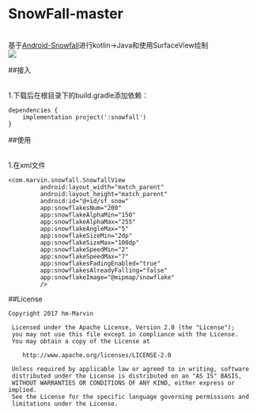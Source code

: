 # SnowFall-master
<br>基于[Android-Snowfall](https://github.com/JetradarMobile/android-snowfall)进行kotlin->Java和使用SurfaceView绘制
<br>![](https://raw.githubusercontent.com/hm-Marvin/SnowFall-master/master/art/demo.gif)

##接入

<br>1.下载后在根目录下的build.gradle添加依赖：
```
dependencies {
    implementation project(':snowfall')
}
```
##使用

<br>1.在xml文件
```
<com.marvin.snowfall.SnowfallView
         android:layout_width="match_parent"
         android:layout_height="match_parent"
         android:id="@+id/sf_snow"
         app:snowflakesNum="200"
         app:snowflakeAlphaMin="150"
         app:snowflakeAlphaMax="255"
         app:snowflakeAngleMax="5"
         app:snowflakeSizeMin="2dp"
         app:snowflakeSizeMax="100dp"
         app:snowflakeSpeedMin="2"
         app:snowflakeSpeedMax="7"
         app:snowflakesFadingEnabled="true"
         app:snowflakesAlreadyFalling="false"
         app:snowflakeImage="@mipmap/snowflake"
         />
```
##License

```
Copyright 2017 hm-Marvin

 Licensed under the Apache License, Version 2.0 (the "License");
 you may not use this file except in compliance with the License.
 You may obtain a copy of the License at

    http://www.apache.org/licenses/LICENSE-2.0

 Unless required by applicable law or agreed to in writing, software
 distributed under the License is distributed on an "AS IS" BASIS,
 WITHOUT WARRANTIES OR CONDITIONS OF ANY KIND, either express or implied.
 See the License for the specific language governing permissions and
 limitations under the License.
```
 
